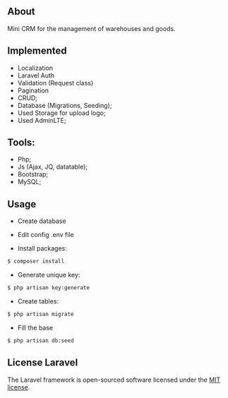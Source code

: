 ## About
Mini CRM for the management of warehouses and goods.


## Implemented
- Localization
- Laravel Auth
- Validation (Request class)
- Pagination
- CRUD;
- Database (Migrations, Seeding);
- Used Storage for upload logo;
- Used AdminLTE;


## Tools:
- Php;
- Js (Ajax, JQ, datatable);
- Bootstrap;
- MySQL;


## Usage

- Create database

- Edit config .env file

- Install packages:

```bash
$ composer install

```
- Generate unique key:

```bash
$ php artisan key:generate

```

- Create tables:

```bash
$ php artisan migrate

```

- Fill the base

```bash
$ php artisan db:seed

```


## License Laravel

The Laravel framework is open-sourced software licensed under the [MIT license](https://opensource.org/licenses/MIT).
